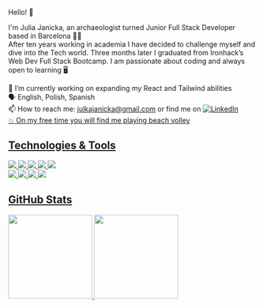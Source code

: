 Hello! 👋

I'm Julia Janicka, an archaeologist turned Junior Full Stack Developer based in Barcelona 👩‍💻
</br>
After ten years working in academia I have decided to challenge myself and dive into the Tech world. Three months later I graduated from Ironhack’s Web Dev Full Stack Bootcamp. I am passionate about coding and always open to learning 🖥️

🔭 I’m currently working on expanding my React and Tailwind abilities 
</br>
🗣 English, Polish, Spanish </br>
📫 How to reach me: julkajanicka@gmail.com or find me on <a href="https://www.linkedin.com/in/julia-janicka/" rel="nofollow"><img src="https://camo.githubusercontent.com/7e1a1a039c75a7c4d2a91d7f97bf0a1c2adcf7cb49b7dbbfc02963a4f9fdaca4/68747470733a2f2f696d672e736869656c64732e696f2f62616467652f6c696e6b6564696e2d2532333030373742352e7376673f7374796c653d666f722d7468652d6261646765266c6f676f3d6c696e6b6564696e266c6f676f436f6c6f723d7768697465" alt="LinkedIn" data-canonical-src="https://img.shields.io/badge/linkedin-%230077B5.svg?style=for-the-badge&amp;logo=linkedin&amp;logoColor=white" style="max-width: 100%;"></br>
💥 On my free time you will find me playing beach volley 



## Technologies & Tools
![](https://img.shields.io/badge/Frontend-HTML5-informational?style=flat&logo=HTML5&logoColor=white&color=2bbc8a)
![](https://img.shields.io/badge/Frontend-CSS3-informational?style=flat&logo=CSS3&logoColor=white&color=2bbc8a)
![](https://img.shields.io/badge/Frontend-JavaScript-informational?style=flat&logo=javascript&logoColor=white&color=2bbc8a)
![](https://img.shields.io/badge/Frontend-React-informational?style=flat&logo=react&logoColor=white&color=2bbc8a)
![](https://img.shields.io/badge/Frontend-TailwindCSS-informational?style=flat&logo=tailwindcss&logoColor=white&color=2bbc8a)
</br>
![](https://img.shields.io/badge/Backend-NodeJS-informational?style=flat&logo=nodejs&logoColor=white&color=2bbc8a)
![](https://img.shields.io/badge/Backend-ExpressJS-informational?style=flat&logo=expressjs&logoColor=white&color=2bbc8a)
![](https://img.shields.io/badge/DB-MongoDB-informational?style=flat&logo=mongodb&logoColor=white&color=2bbc8a)
![](https://img.shields.io/badge/API-Postman-informational?style=flat&logo=postman&logoColor=white&color=2bbc8a)

## GitHub Stats
  <img height="170px" src="https://github-readme-stats.vercel.app/api?username=juliajulia89&show_icons=true&theme=vue&icon_color=f4cd7c&hide_border=true" />
  <img height="170px" src="https://github-readme-stats.vercel.app/api/top-langs/?username=juliajulia89&layout=compact&theme=vue&hide_border=true" />



